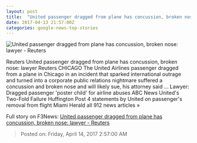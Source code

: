 ```yaml
---
layout: post
title:  "United passenger dragged from plane has concussion, broken nose: lawyer - Reuters"
date: 2017-04-13 21:57:00Z
categories: google-news-top-stories
---
```


![United passenger dragged from plane has concussion, broken nose: lawyer - Reuters](http://s2.reutersmedia.net/resources/r/?m=02&d=20170413&t=2&i=1180581319&w=&fh=545px&fw=&ll=&pl=&sq=&r=LYNXMPED3C1BH)

Reuters United passenger dragged from plane has concussion, broken nose: lawyer Reuters CHICAGO The United Airlines passenger dragged from a plane in Chicago in an incident that sparked international outrage and turned into a corporate public relations nightmare suffered a concussion and broken nose and will likely sue, his attorney said ... Lawyer: Dragged passenger 'poster child' for airline abuses ABC News United's Two-Fold Failure Huffington Post 4 statements by United on passenger's removal from flight Miami Herald all 912 news articles »


Full story on F3News: [United passenger dragged from plane has concussion, broken nose: lawyer - Reuters](http://www.f3nws.com/n/avg4RC)

> Posted on: Friday, April 14, 2017 2:57:00 AM

